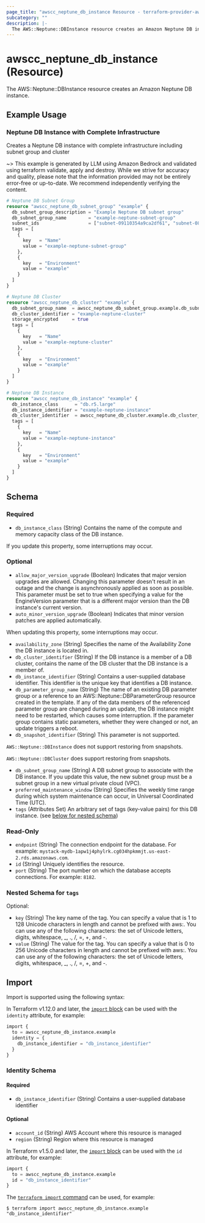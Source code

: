 ```yaml
---
page_title: "awscc_neptune_db_instance Resource - terraform-provider-awscc"
subcategory: ""
description: |-
  The AWS::Neptune::DBInstance resource creates an Amazon Neptune DB instance.
---
```


# awscc_neptune_db_instance (Resource)

The AWS::Neptune::DBInstance resource creates an Amazon Neptune DB instance.

## Example Usage

### Neptune DB Instance with Complete Infrastructure
Creates a Neptune DB instance with complete infrastructure including subnet group and cluster

~> This example is generated by LLM using Amazon Bedrock and validated using terraform validate, apply and destroy. While we strive for accuracy and quality, please note that the information provided may not be entirely error-free or up-to-date. We recommend independently verifying the content.

```terraform
# Neptune DB Subnet Group
resource "awscc_neptune_db_subnet_group" "example" {
  db_subnet_group_description = "Example Neptune DB subnet group"
  db_subnet_group_name        = "example-neptune-subnet-group"
  subnet_ids                  = ["subnet-09110354a9ca2df61", "subnet-080f5e82b355239f5", "subnet-0c8fe0ba56847ef42"]
  tags = [
    {
      key   = "Name"
      value = "example-neptune-subnet-group"
    },
    {
      key   = "Environment"
      value = "example"
    }
  ]
}

# Neptune DB Cluster
resource "awscc_neptune_db_cluster" "example" {
  db_subnet_group_name  = awscc_neptune_db_subnet_group.example.db_subnet_group_name
  db_cluster_identifier = "example-neptune-cluster"
  storage_encrypted     = true
  tags = [
    {
      key   = "Name"
      value = "example-neptune-cluster"
    },
    {
      key   = "Environment"
      value = "example"
    }
  ]
}

# Neptune DB Instance
resource "awscc_neptune_db_instance" "example" {
  db_instance_class      = "db.r5.large"
  db_instance_identifier = "example-neptune-instance"
  db_cluster_identifier  = awscc_neptune_db_cluster.example.db_cluster_identifier
  tags = [
    {
      key   = "Name"
      value = "example-neptune-instance"
    },
    {
      key   = "Environment"
      value = "example"
    }
  ]
}
```

<!-- schema generated by tfplugindocs -->
## Schema

### Required

- `db_instance_class` (String) Contains the name of the compute and memory capacity class of the DB instance.

If you update this property, some interruptions may occur.

### Optional

- `allow_major_version_upgrade` (Boolean) Indicates that major version upgrades are allowed. Changing this parameter doesn't result in an outage and the change is asynchronously applied as soon as possible. This parameter must be set to true when specifying a value for the EngineVersion parameter that is a different major version than the DB instance's current version.
- `auto_minor_version_upgrade` (Boolean) Indicates that minor version patches are applied automatically.

When updating this property, some interruptions may occur.
- `availability_zone` (String) Specifies the name of the Availability Zone the DB instance is located in.
- `db_cluster_identifier` (String) If the DB instance is a member of a DB cluster, contains the name of the DB cluster that the DB instance is a member of.
- `db_instance_identifier` (String) Contains a user-supplied database identifier. This identifier is the unique key that identifies a DB instance.
- `db_parameter_group_name` (String) The name of an existing DB parameter group or a reference to an AWS::Neptune::DBParameterGroup resource created in the template. If any of the data members of the referenced parameter group are changed during an update, the DB instance might need to be restarted, which causes some interruption. If the parameter group contains static parameters, whether they were changed or not, an update triggers a reboot.
- `db_snapshot_identifier` (String) This parameter is not supported.

`AWS::Neptune::DBInstance` does not support restoring from snapshots.

`AWS::Neptune::DBCluster` does support restoring from snapshots.
- `db_subnet_group_name` (String) A DB subnet group to associate with the DB instance. If you update this value, the new subnet group must be a subnet group in a new virtual private cloud (VPC).
- `preferred_maintenance_window` (String) Specifies the weekly time range during which system maintenance can occur, in Universal Coordinated Time (UTC).
- `tags` (Attributes Set) An arbitrary set of tags (key-value pairs) for this DB instance. (see [below for nested schema](#nestedatt--tags))

### Read-Only

- `endpoint` (String) The connection endpoint for the database. For example: `mystack-mydb-1apw1j4phylrk.cg034hpkmmjt.us-east-2.rds.amazonaws.com`.
- `id` (String) Uniquely identifies the resource.
- `port` (String) The port number on which the database accepts connections. For example: `8182`.

<a id="nestedatt--tags"></a>
### Nested Schema for `tags`

Optional:

- `key` (String) The key name of the tag. You can specify a value that is 1 to 128 Unicode characters in length and cannot be prefixed with aws:. You can use any of the following characters: the set of Unicode letters, digits, whitespace, _, ., /, =, +, and -.
- `value` (String) The value for the tag. You can specify a value that is 0 to 256 Unicode characters in length and cannot be prefixed with aws:. You can use any of the following characters: the set of Unicode letters, digits, whitespace, _, ., /, =, +, and -.

## Import

Import is supported using the following syntax:

In Terraform v1.12.0 and later, the [`import` block](https://developer.hashicorp.com/terraform/language/import) can be used with the `identity` attribute, for example:

```terraform
import {
  to = awscc_neptune_db_instance.example
  identity = {
    db_instance_identifier = "db_instance_identifier"
  }
}
```

<!-- schema generated by tfplugindocs -->
### Identity Schema

#### Required

- `db_instance_identifier` (String) Contains a user-supplied database identifier

#### Optional

- `account_id` (String) AWS Account where this resource is managed
- `region` (String) Region where this resource is managed

In Terraform v1.5.0 and later, the [`import` block](https://developer.hashicorp.com/terraform/language/import) can be used with the `id` attribute, for example:

```terraform
import {
  to = awscc_neptune_db_instance.example
  id = "db_instance_identifier"
}
```

The [`terraform import` command](https://developer.hashicorp.com/terraform/cli/commands/import) can be used, for example:

```shell
$ terraform import awscc_neptune_db_instance.example "db_instance_identifier"
```
